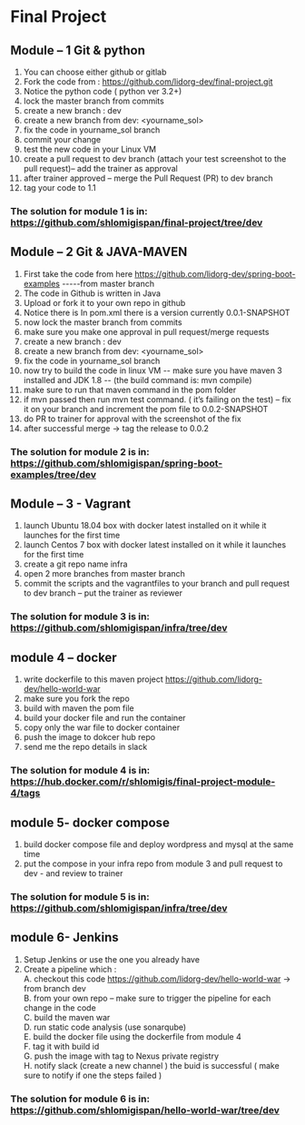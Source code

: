 # **Final Project** 

## Module – 1 Git & python  
1. You can choose either github or gitlab   
2. Fork the code from : https://github.com/lidorg-dev/final-project.git  
3. Notice the python code ( python ver 3.2+)  
4. lock the master branch from commits  
5. create a new branch : dev  
6. create a new branch from dev: <yourname_sol>  
7. fix the code in yourname_sol branch  
8. commit your change  
9. test the new code in your Linux VM  
10. create a pull request to dev branch (attach your test screenshot to the pull request)– add the trainer as approval  
11. after trainer approved – merge the Pull Request (PR) to dev branch  
12. tag your code to 1.1  


### The solution for module 1 is in: https://github.com/shlomigispan/final-project/tree/dev  

## Module – 2 Git & JAVA-MAVEN  
1. First take the code from here https://github.com/lidorg-dev/spring-boot-examples -----from master branch  
2. The code in Github is written in Java  
3. Upload or fork it to your own repo in github  
4. Notice there is In pom.xml there is a version currently 0.0.1-SNAPSHOT  
5. now lock the master branch from commits  
6. make sure you make one approval in pull request/merge requests  
7. create a new branch : dev  
8. create a new branch from dev: <yourname_sol>  
9. fix the code in yourname_sol branch  
10. now try to build the code in linux VM -- make sure you have maven 3 installed and JDK 1.8 -- (the build command is: mvn compile) 
11. make sure to run that maven command in the pom folder  
12. if mvn passed then run mvn test command. ( it’s failing on the test) – fix it on your branch and increment the pom file to 0.0.2-SNAPSHOT  
13. do PR to trainer for approval with the screenshot of the fix  
14. after successful merge -> tag the release to 0.0.2  

### The solution for module 2 is in: https://github.com/shlomigispan/spring-boot-examples/tree/dev

## Module – 3 - Vagrant
1. launch Ubuntu 18.04 box with docker latest installed on it while it launches for the first time  
2. launch Centos 7 box with docker latest installed on it while it launches for the first time  
3. create a git repo name infra  
4. open 2 more branches from master branch  
5. commit the scripts and the vagrantfiles to your branch and pull request to dev branch – put the trainer as reviewer  

### The solution for module 3 is in: https://github.com/shlomigispan/infra/tree/dev


## module 4 – docker
1. write dockerfile to this maven project https://github.com/lidorg-dev/hello-world-war  
2. make sure you fork the repo  
3. build with maven the pom file  
4. build your docker file and run the container  
5. copy only the war file to docker container  
6. push the image to dokcer hub repo  
7. send me the repo details in slack  

### The solution for module 4 is in: https://hub.docker.com/r/shlomigis/final-project-module-4/tags

## module 5- docker compose
1. build docker compose file and deploy wordpress and mysql at the same time  
2. put the compose in your infra repo from module 3 and pull request to dev - and review to trainer  

### The solution for module 5 is in: https://github.com/shlomigispan/infra/tree/dev

## module 6- Jenkins
1. Setup Jenkins or use the one you already have  
2. Create a pipeline which :  
  A. checkout this code https://github.com/lidorg-dev/hello-world-war -> from branch dev  
  B. from your own repo – make sure to trigger the pipeline for each change in the code  
  C. build the maven war  
  D. run static code analysis (use sonarqube)  
  E. build the docker file using the dockerfile from module 4  
  F. tag it with build id  
  G. push the image with tag to Nexus private registry  
  H. notify slack (create a new channel ) the buid is successful ( make sure to notify if one the steps failed )  

### The solution for module 6 is in: https://github.com/shlomigispan/hello-world-war/tree/dev  


